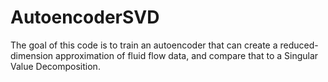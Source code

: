# AutoencoderSVD
The goal of this code is to train an autoencoder that can create a reduced-dimension approximation of fluid flow data, and compare that to a
Singular Value Decomposition. 
